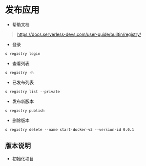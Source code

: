# 发布应用

- 帮助文档

> https://docs.serverless-devs.com/user-guide/builtin/registry/

- 登录

```
s registry login
```

- 查看列表

```shell
s registry -h
```

- 已发布列表

```shell
s registry list --private
```

- 发布新版本

```shell
s registry publish
```

- 删除版本

```shell
s registry delete --name start-docker-v3 --version-id 0.0.1
```
## 版本说明

- 初始化项目
